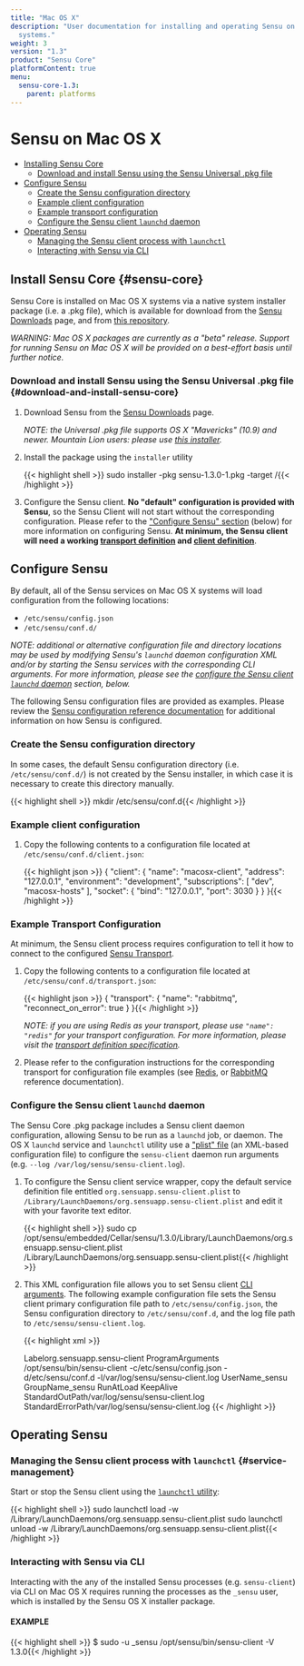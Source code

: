```yaml
---
title: "Mac OS X"
description: "User documentation for installing and operating Sensu on Mac OS X
  systems."
weight: 3
version: "1.3"
product: "Sensu Core"
platformContent: true
menu:
  sensu-core-1.3:
    parent: platforms
---
```


# Sensu on Mac OS X

- [Installing Sensu Core](#sensu-core)
  - [Download and install Sensu using the Sensu Universal .pkg file](#download-and-install-sensu-core)
- [Configure Sensu](#configure-sensu)
  - [Create the Sensu configuration directory](#create-the-sensu-configuration-directory)
  - [Example client configuration](#example-client-configuration)
  - [Example transport configuration](#example-transport-configuration)
  - [Configure the Sensu client `launchd` daemon](#configure-the-sensu-client-launchd-daemon)
- [Operating Sensu](#operating-sensu)
  - [Managing the Sensu client process with `launchctl`](#service-management)
  - [Interacting with Sensu via CLI](#interacting-with-sensu-via-cli)

## Install Sensu Core {#sensu-core}

Sensu Core is installed on Mac OS X systems via a native system installer
package (i.e. a .pkg file), which is available for download from the
[Sensu Downloads][1] page, and from [this repository][2].

_WARNING: Mac OS X packages are currently as a "beta" release. Support for
running Sensu on Mac OS X will be provided on a best-effort basis until further
notice._

### Download and install Sensu using the Sensu Universal .pkg file {#download-and-install-sensu-core}

1. Download Sensu from the [Sensu Downloads][1] page.

   _NOTE: the Universal .pkg file supports OS X "Mavericks" (10.9) and newer.
   Mountain Lion users: please use [this installer][3]._

2. Install the package using the `installer` utility

   {{< highlight shell >}}
   sudo installer -pkg sensu-1.3.0-1.pkg -target /{{< /highlight >}}

3. Configure the Sensu client. **No "default" configuration is provided with
   Sensu**, so the Sensu Client will not start without the corresponding
   configuration. Please refer to the ["Configure Sensu" section][12] (below)
   for more information on configuring Sensu. **At minimum, the Sensu client
   will need a working [transport definition][13] and [client definition][14]**.

## Configure Sensu

By default, all of the Sensu services on Mac OS X systems will load
configuration from the following locations:

- `/etc/sensu/config.json`
- `/etc/sensu/conf.d/`

_NOTE: additional or alternative configuration file and directory locations may
be used by modifying Sensu's `launchd` daemon configuration XML and/or by
starting the Sensu services with the corresponding CLI arguments. For more
information, please see the [configure the Sensu client `launchd` daemon][4]
section, below._

The following Sensu configuration files are provided as examples. Please review
the [Sensu configuration reference documentation][5] for additional information
on how Sensu is configured.

### Create the Sensu configuration directory

In some cases, the default Sensu configuration directory (i.e.
`/etc/sensu/conf.d/`) is not created by the Sensu installer, in which case it is
necessary to create this directory manually.

{{< highlight shell >}}
mkdir /etc/sensu/conf.d{{< /highlight >}}

### Example client configuration

1. Copy the following contents to a configuration file located at
   `/etc/sensu/conf.d/client.json`:

   {{< highlight json >}}
   {
     "client": {
       "name": "macosx-client",
       "address": "127.0.0.1",
       "environment": "development",
       "subscriptions": [
         "dev",
         "macosx-hosts"
       ],
       "socket": {
         "bind": "127.0.0.1",
         "port": 3030
       }
     }
   }{{< /highlight >}}

### Example Transport Configuration

At minimum, the Sensu client process requires configuration to tell it how to
connect to the configured [Sensu Transport][6].

1. Copy the following contents to a configuration file located at
   `/etc/sensu/conf.d/transport.json`:

   {{< highlight json >}}
   {
     "transport": {
       "name": "rabbitmq",
       "reconnect_on_error": true
     }
   }{{< /highlight >}}

   _NOTE: if you are using Redis as your transport, please use `"name": "redis"`
   for your transport configuration. For more information, please visit the
   [transport definition specification][15]._

2. Please refer to the configuration instructions for the corresponding
   transport for configuration file examples (see [Redis][7], or [RabbitMQ][8]
   reference documentation).

### Configure the Sensu client `launchd` daemon

The Sensu Core .pkg package includes a Sensu client daemon configuration,
allowing Sensu to be run as a `launchd` job, or daemon. The OS X `launchd`
service and `launchctl` utility use a ["plist" file][9] (an XML-based
configuration file) to configure the `sensu-client` daemon run arguments (e.g.
`--log /var/log/sensu/sensu-client.log`).

1. To configure the Sensu client service wrapper, copy the default service
   definition file entitled `org.sensuapp.sensu-client.plist` to
   `/Library/LaunchDaemons/org.sensuapp.sensu-client.plist` and edit it with
   your favorite text editor.

   {{< highlight shell >}}
   sudo cp /opt/sensu/embedded/Cellar/sensu/1.3.0/Library/LaunchDaemons/org.sensuapp.sensu-client.plist /Library/LaunchDaemons/org.sensuapp.sensu-client.plist{{< /highlight >}}

2. This XML configuration file allows you to set Sensu client [CLI
   arguments][10]. The following example configuration file sets the Sensu
   client primary configuration file path to `/etc/sensu/config.json`, the Sensu
   configuration directory to `/etc/sensu/conf.d`, and the log file path to
   `/etc/sensu/sensu-client.log`.

   {{< highlight xml >}}
   <?xml version="1.0" encoding="UTF-8"?>
   <!DOCTYPE plist PUBLIC -//Apple//DTD PLIST 1.0//EN http://www.apple.com/DTDs/PropertyList-1.0.dtd>
   <plist version="1.0">
     <dict>
       <key>Label</key><string>org.sensuapp.sensu-client</string>
       <key>ProgramArguments</key>
       <array>
         <string>/opt/sensu/bin/sensu-client</string>
         <string>-c/etc/sensu/config.json</string>
         <string>-d/etc/sensu/conf.d</string>
         <string>-l/var/log/sensu/sensu-client.log</string>
       </array>
       <key>UserName</key><string>_sensu</string>
       <key>GroupName</key><string>_sensu</string>
       <key>RunAtLoad</key><true/>
       <key>KeepAlive</key><true/>
       <key>StandardOutPath</key><string>/var/log/sensu/sensu-client.log</string>
       <key>StandardErrorPath</key><string>/var/log/sensu/sensu-client.log</string>
     </dict>
   </plist>{{< /highlight >}}

## Operating Sensu

### Managing the Sensu client process with `launchctl` {#service-management}

Start or stop the Sensu client using the [`launchctl` utility][11]:

{{< highlight shell >}}
sudo launchctl load -w /Library/LaunchDaemons/org.sensuapp.sensu-client.plist
sudo launchctl unload -w /Library/LaunchDaemons/org.sensuapp.sensu-client.plist{{< /highlight >}}

### Interacting with Sensu via CLI

Interacting with the any of the installed Sensu processes (e.g. `sensu-client`)
via CLI on Mac OS X requires running the processes as the `_sensu` user, which
is installed by the Sensu OS X installer package.

#### EXAMPLE

{{< highlight shell >}}
$ sudo -u _sensu /opt/sensu/bin/sensu-client -V
1.3.0{{< /highlight >}}


[1]:  https://sensuapp.org/download
[2]:  https://sensu.global.ssl.fastly.net/osx/
[3]:  https://sensu.global.ssl.fastly.net/osx/sensu-1.3.0-1.mountainlion.pkg
[4]:  #configure-the-sensu-client-launchd-daemon
[5]:  ../../reference/configuration/
[6]:  ../../reference/transport/
[7]:  ../../reference/redis/#sensu-redis-configuration
[8]:  ../../reference/rabbitmq/#sensu-rabbitmq-configuration
[9]:  https://developer.apple.com/library/mac/documentation/Darwin/Reference/ManPages/man5/plist.5.html
[10]: ../../reference/configuration/#sensu-service-cli-arguments
[11]: https://developer.apple.com/library/mac/documentation/Darwin/Reference/ManPages/man1/launchctl.1.html
[12]: #configure-sensu
[13]: #example-transport-configuration
[14]: #example-client-configuration
[15]: ../../reference/transport/#transport-definition-specification
